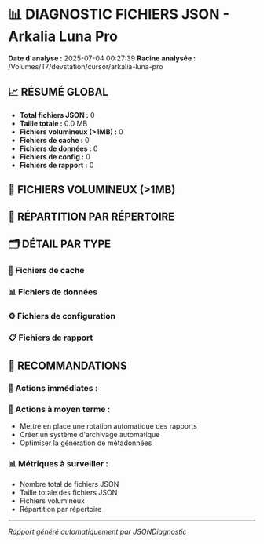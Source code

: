 # 📊 DIAGNOSTIC FICHIERS JSON - Arkalia Luna Pro

**Date d'analyse :** 2025-07-04 00:27:39
**Racine analysée :** /Volumes/T7/devstation/cursor/arkalia-luna-pro

## 📈 RÉSUMÉ GLOBAL

- **Total fichiers JSON :** 0
- **Taille totale :** 0.0 MB
- **Fichiers volumineux (>1MB) :** 0
- **Fichiers de cache :** 0
- **Fichiers de données :** 0
- **Fichiers de config :** 0
- **Fichiers de rapport :** 0

## 🚨 FICHIERS VOLUMINEUX (>1MB)


## 📁 RÉPARTITION PAR RÉPERTOIRE


## 🗂️ DÉTAIL PAR TYPE

### 🧹 Fichiers de cache

### 📊 Fichiers de données

### ⚙️ Fichiers de configuration

### 📋 Fichiers de rapport
## 🎯 RECOMMANDATIONS

### 🚨 Actions immédiates :
### 🔄 Actions à moyen terme :
- Mettre en place une rotation automatique des rapports
- Créer un système d'archivage automatique
- Optimiser la génération de métadonnées

### 📊 Métriques à surveiller :
- Nombre total de fichiers JSON
- Taille totale des fichiers JSON
- Fichiers volumineux
- Répartition par répertoire

---
*Rapport généré automatiquement par JSONDiagnostic*
